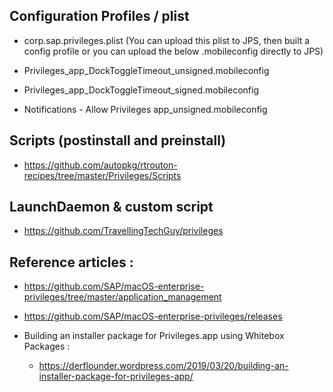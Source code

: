 
## Configuration Profiles / plist

- corp.sap.privileges.plist (You can upload this plist to JPS, then built a config profile or you can upload the below .mobileconfig directly to JPS)

- Privileges_app_DockToggleTimeout_unsigned.mobileconfig
- Privileges_app_DockToggleTimeout_signed.mobileconfig

- Notifications - Allow Privileges app_unsigned.mobileconfig

## Scripts (postinstall and preinstall)

- https://github.com/autopkg/rtrouton-recipes/tree/master/Privileges/Scripts

## LaunchDaemon & custom script

- https://github.com/TravellingTechGuy/privileges


## Reference articles :

- https://github.com/SAP/macOS-enterprise-privileges/tree/master/application_management

- https://github.com/SAP/macOS-enterprise-privileges/releases

- Building an installer package for Privileges.app using Whitebox Packages :
    - https://derflounder.wordpress.com/2019/03/20/building-an-installer-package-for-privileges-app/
